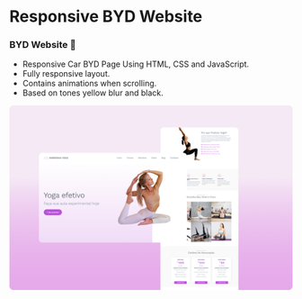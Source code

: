 # Responsive BYD Website
### BYD Website 🚗

- Responsive Car BYD Page Using HTML, CSS and JavaScript.
- Fully responsive layout.
- Contains animations when scrolling.
- Based on tones yellow blur and black. 


![Screenshot of the  BYD Website](assets/banner_photo.png)
